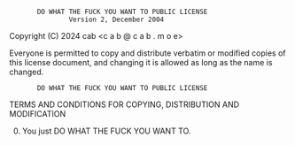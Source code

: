            DO WHAT THE FUCK YOU WANT TO PUBLIC LICENSE
                   Version 2, December 2004
 
Copyright (C) 2024 cab <c a b @ c a b . m o e>

Everyone is permitted to copy and distribute verbatim or modified
copies of this license document, and changing it is allowed as long
as the name is changed.
 
           DO WHAT THE FUCK YOU WANT TO PUBLIC LICENSE
  TERMS AND CONDITIONS FOR COPYING, DISTRIBUTION AND MODIFICATION

 0. You just DO WHAT THE FUCK YOU WANT TO.


